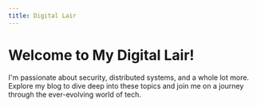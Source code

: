 ```yaml
---
title: Digital Lair
---
```


# Welcome to My Digital Lair!
I'm passionate about security, distributed systems, and a whole lot more. Explore my blog to dive deep into these topics and join me on a journey through the ever-evolving world of tech.


